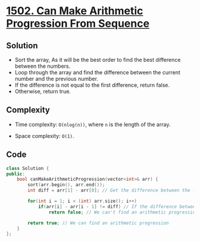 # [1502. Can Make Arithmetic Progression From Sequence](https://leetcode.com/problems/can-make-arithmetic-progression-from-sequence/)

## Solution
- Sort the array, As it will be the best order to find the best difference between the numbers.
- Loop through the array and find the difference between the current number and the previous number.
- If the difference is not equal to the first difference, return false.
- Otherwise, return true.
## Complexity
- Time complexity: `O(nlog(n))`, where `n` is the length of the array.

- Space complexity: `O(1)`.

## Code

```cpp
class Solution {
public:
    bool canMakeArithmeticProgression(vector<int>& arr) {
        sort(arr.begin(), arr.end());
        int diff = arr[1] - arr[0]; // Get the difference between the first two elements

        for(int i = 1; i < (int) arr.size(); i++)
            if(arr[i] - arr[i - 1] != diff) // If the difference between any other two numbers not equal to the first difference
                return false; // We can't find an arithmetic progression

        return true; // We can find an arithmetic progression
    }
};
```